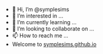 - 👋 Hi, I’m @symplesims
- 👀 I’m interested in ...
- 🌱 I’m currently learning ...
- 💞️ I’m looking to collaborate on ...
- 📫 How to reach me ...
- Welcome to [symplesims.github.io](https://symplesims.github.io)
<!---
symplesims/symplesims is a ✨ special ✨ repository because its `README.md` (this file) appears on your GitHub profile.
You can click the Preview link to take a look at your changes.
--->
